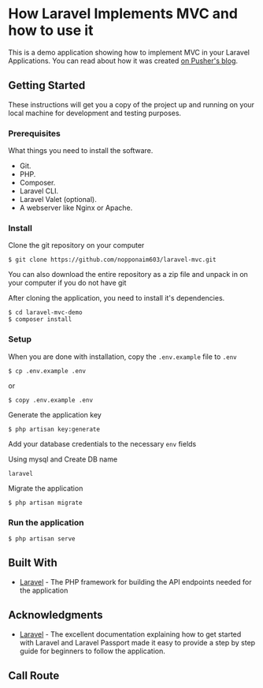 # How Laravel Implements MVC and how to use it
This is a demo application showing how to implement MVC in your Laravel Applications. You can read about how it was created [on Pusher's blog](https://blog.pusher.com/laravel-mvc-use/).

## Getting Started
These instructions will get you a copy of the project up and running on your local machine for development and testing purposes.

### Prerequisites
What things you need to install the software.

* Git.
* PHP.
* Composer.
* Laravel CLI.
* Laravel Valet (optional).
* A webserver like Nginx or Apache.

### Install
Clone the git repository on your computer
```
$ git clone https://github.com/nopponaim603/laravel-mvc.git
```

You can also download the entire repository as a zip file and unpack in on your computer if you do not have git

After cloning the application, you need to install it's dependencies. 
```
$ cd laravel-mvc-demo
$ composer install
```

### Setup
When you are done with installation, copy the `.env.example` file to `.env`
```
$ cp .env.example .env
```
or
```
$ copy .env.example .env
```

Generate the application key
```
$ php artisan key:generate
```

Add your database credentials to the necessary `env` fields

Using mysql and Create DB name
```
laravel
```

Migrate the application
```
$ php artisan migrate
```

### Run the application
```
$ php artisan serve
```

## Built With
* [Laravel](https://laravel.com) - The PHP framework for building the API endpoints needed for the application

## Acknowledgments
* [Laravel](https://laravel.com) - The excellent documentation explaining how to get started with Laravel and Laravel Passport made it easy to provide a step by step guide for beginners to follow the application.


## Call Route
